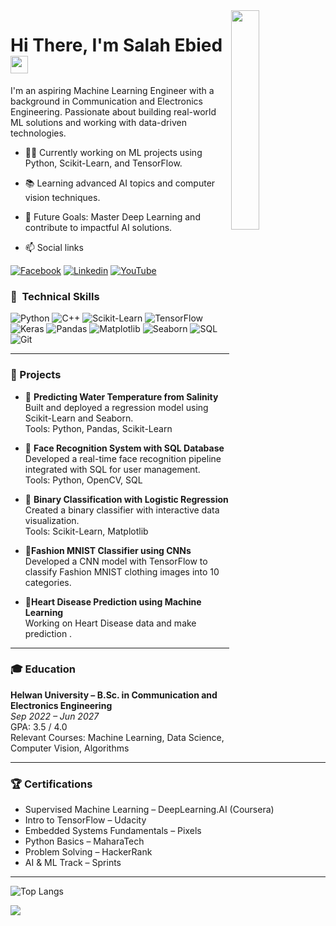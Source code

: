 <img align="right" src="https://media.giphy.com/media/v1.Y2lkPTc5MGI3NjExNGR3Yml1Ymp4YjZiN2lhb2J1dWc5ZWg0dDl5a2Y3NGJtNDdmdHo4MiZlcD12MV9naWZzX3NlYXJjaCZjdD1n/Ws6T5PN7wHv3cY8xy8/giphy.gif" width="30%">


<h1>
  Hi There, I'm Salah Ebied
  <img src="https://media.giphy.com/media/hvRJCLFzcasrR4ia7z/giphy.gif" width="28">
</h1>

<p>
I'm an aspiring Machine Learning Engineer with a background in Communication and Electronics Engineering. Passionate about building real-world ML solutions and working with data-driven technologies.
</p>

- 👨‍💻 Currently working on ML projects using Python, Scikit-Learn, and TensorFlow.
- 📚 Learning advanced AI topics and computer vision techniques.
- 🎯 Future Goals: Master Deep Learning and contribute to impactful AI solutions.

- 📫 Social links
<p>
<a href="https://www.facebook.com/Salah.ebeid.79/"><img
    src="https://img.shields.io/badge/-Facebook-3b5998?style=flat&logo=facebook&logoColor=white" alt="Facebook"></a>
<a href="https://www.linkedin.com/in/salah-ebied-3138241b1/"><img
    src="https://img.shields.io/badge/-Linkedin-0072b1?style=flat&logo=linkedin&logoColor=white" alt="Linkedin"></a>
<a href="https://www.youtube.com/@salah-d8t"><img
    src="https://img.shields.io/badge/-YouTube-c4302b?style=flat&logo=youtube&logoColor=white" alt="YouTube"></a>
</p>

### 🧠 &nbsp;Technical Skills
![Python](https://img.shields.io/badge/-Python-000000?style=flat&logo=python)
![C++](https://img.shields.io/badge/-C++-000000?style=flat&logo=c%2B%2B)
![Scikit-Learn](https://img.shields.io/badge/-ScikitLearn-000000?style=flat&logo=scikit-learn)
![TensorFlow](https://img.shields.io/badge/-TensorFlow-000000?style=flat&logo=tensorflow)
![Keras](https://img.shields.io/badge/-Keras-000000?style=flat&logo=keras)
![Pandas](https://img.shields.io/badge/-Pandas-000000?style=flat&logo=pandas)
![Matplotlib](https://img.shields.io/badge/-Matplotlib-000000?style=flat&logo=matplotlib)
![Seaborn](https://img.shields.io/badge/-Seaborn-000000?style=flat)
![SQL](https://img.shields.io/badge/-SQL-000000?style=flat&logo=mysql)
![Git](https://img.shields.io/badge/-Git-000000?style=flat&logo=git)

---

### 📌 Projects

- 🔹 **Predicting Water Temperature from Salinity**  
  Built and deployed a regression model using Scikit-Learn and Seaborn.  
  Tools: Python, Pandas, Scikit-Learn

- 🔹 **Face Recognition System with SQL Database**  
  Developed a real-time face recognition pipeline integrated with SQL for user management.  
  Tools: Python, OpenCV, SQL

- 🔹 **Binary Classification with Logistic Regression**  
  Created a binary classifier with interactive data visualization.  
  Tools: Scikit-Learn, Matplotlib

- 🔹**Fashion MNIST Classifier using CNNs**  
Developed a CNN model with TensorFlow to classify Fashion MNIST clothing images into 10 categories.



- 🔹**Heart Disease Prediction using Machine Learning**  
Working on Heart Disease data and make prediction .

  

---

### 🎓 Education
**Helwan University – B.Sc. in Communication and Electronics Engineering**  
*Sep 2022 – Jun 2027*  
GPA: 3.5 / 4.0  
Relevant Courses: Machine Learning, Data Science, Computer Vision, Algorithms

---

### 🏆 Certifications

- Supervised Machine Learning – DeepLearning.AI (Coursera)
- Intro to TensorFlow – Udacity  
- Embedded Systems Fundamentals – Pixels  
- Python Basics – MaharaTech  
- Problem Solving – HackerRank  
- AI & ML Track – Sprints

---

![Top Langs](https://github-readme-stats.vercel.app/api/top-langs/?username=engSalah-dot&layout=compact&langs_count=10&theme=default)

<a href="https://komarev.com/ghpvc/?username=engSalah-dot&style=for-the-badge">
    <img src="https://komarev.com/ghpvc/?username=engSalah-dot&style=for-the-badge">
</a>
